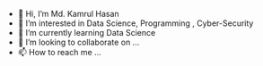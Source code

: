 - 👋 Hi, I’m Md. Kamrul Hasan
- 👀 I’m interested in Data Science, Programming , Cyber-Security
- 🌱 I’m currently learning Data Science
- 💞️ I’m looking to collaborate on ...
- 📫 How to reach me ...

<!---
kamrul-dev/kamrul-dev is a ✨ special ✨ repository because its `README.md` (this file) appears on your GitHub profile.
You can click the Preview link to take a look at your changes.
--->
